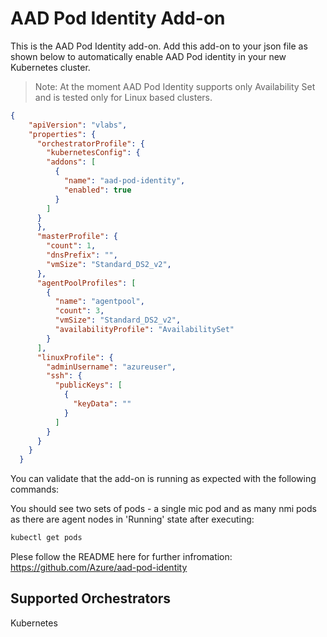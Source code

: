 # AAD Pod Identity Add-on


This is the AAD Pod Identity add-on.  Add this add-on to your json file as shown below to automatically enable AAD Pod identity in your new Kubernetes cluster.
> Note: At the moment AAD Pod Identity supports only Availability Set and is tested only for Linux based clusters.

```json
{
    "apiVersion": "vlabs",
    "properties": {
      "orchestratorProfile": {
        "kubernetesConfig": {
        "addons": [
          {
            "name": "aad-pod-identity",
            "enabled": true
          }
        ]
      }
      },
      "masterProfile": {
        "count": 1,
        "dnsPrefix": "",
        "vmSize": "Standard_DS2_v2",
      },
      "agentPoolProfiles": [
        {
          "name": "agentpool",
          "count": 3,
          "vmSize": "Standard_DS2_v2",
          "availabilityProfile": "AvailabilitySet"
        }
      ],
      "linuxProfile": {
        "adminUsername": "azureuser",
        "ssh": {
          "publicKeys": [
            {
              "keyData": ""
            }
          ]
        }
      }
    }
  }

```

You can validate that the add-on is running as expected with the following commands:

You should see two sets of pods - a single mic pod and as many nmi pods as there are agent nodes in 'Running' state after executing:

```bash
kubectl get pods
```

Plese follow the README here for further infromation: https://github.com/Azure/aad-pod-identity

## Supported Orchestrators

Kubernetes
